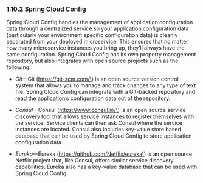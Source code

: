 ### 1.10.2 Spring Cloud Config

Spring Cloud Config handles the management of application configuration data through a centralized service so your application configuration data \(particularly your environment specific configuration data\) is cleanly separated from your deployed microservice. This ensures that no matter how many microservice instances you bring up, they’ll always have the same configuration. Spring Cloud Config has its own property management repository, but also integrates with open source projects such as the following:

* _Git_—Git \(https://git-scm.com/\) is an open source version control system that allows you to manage and track changes to any type of text file. Spring Cloud Config can integrate with a Git-backed repository and read the application’s configuration data out of the repository.

* _Consul_—Consul \(https://www.consul.io/\) is an open source service discovery tool that allows service instances to register themselves with the service. Service clients can then ask Consul where the service instances are located. Consul also includes key-value store based database that can be used by Spring Cloud Config to store application configuration data.

* _Eureka_—Eureka \(https://github.com/Netflix/eureka\) is an open source Netflix project that, like Consul, offers similar service discovery capabilities. Eureka also has a key-value database that can be used with Spring Cloud Config.



